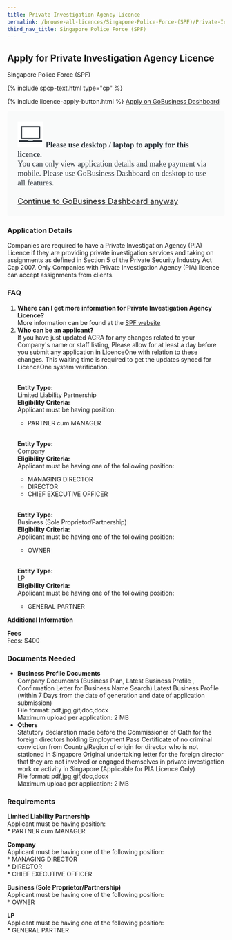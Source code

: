 ```yaml
---
title: Private Investigation Agency Licence
permalink: /browse-all-licences/Singapore-Police-Force-(SPF)/Private-Investigation-Agency-Licence
third_nav_title: Singapore Police Force (SPF)
---
```


## Apply for Private Investigation Agency Licence

Singapore Police Force (SPF)

{% include spcp-text.html type="cp" %}

{% include licence-apply-button.html %}
<a class="btn" id = "desktopNotice" href="https://dashboard.gobusiness.gov.sg/task-details/private-investigation-agency" target="_blank" rel="noopener">Apply on GoBusiness Dashboard</a>
<div id = "mobileNotice" style="background: #F9FAFA; border-radius: 5px; width: auto; height: auto; padding: 24px 24px; font-size: 18px; color: #313840;">
<img src="/images/laptop.svg" alt="" style="height: 60px; width: 60px; margin-left: 0px;">
<span style="font-weight: bold; font-family: hknova-bold; font-size: 18px; ">Please use desktop / laptop to apply for this licence.</span><br>
<span style="font-family: hknova-regular;">You can only view application details and make payment via mobile. Please use GoBusiness Dashboard on desktop to use all features.</span><br><br>
<a id="mobileNotice" href="https://dashboard.gobusiness.gov.sg/task-details/private-investigation-agency" target="_blank" rel="noopener">Continue to GoBusiness Dashboard anyway</a>
</div>

<H3>Application Details</H3>

<p>Companies are required to have a Private Investigation Agency (PIA) Licence if they are providing private investigation services and taking on assignments as defined in Section 5 of the Private Security Industry Act Cap 2007. Only Companies with Private Investigation Agency (PIA) licence can accept assignments from clients.</p>

<h3>FAQ</h3>

<ol>
  <li>
    <strong>Where can I get more information for Private Investigation Agency Licence?</strong><br>        
More information can be found at the 
<a href="https://www.police.gov.sg/e-Services/Police-Licences/Private-Investigation-Agency-Licence" target="_blank" rel="noopener">SPF website</a>
  </li>
  <li>
    <strong>Who can be an applicant?</strong><br>
If you have just updated ACRA for any changes related to your Company's name or staff listing, Please allow for at least a day before you submit any application in LicenceOne with relation to these changes. This waiting time is required to get the updates synced for LicenceOne system verification.<br><br>

<strong>Entity Type:</strong> <br>
Limited Liability Partnership<br>
<strong>Eligibility Criteria:</strong><br>
Applicant must be having position:<br> 
* PARTNER cum MANAGER<br>        
<br>

<strong>Entity Type:</strong> <br>
Company<br>
<strong>Eligibility Criteria:</strong><br>
Applicant must be having one of the following position:<br>
* MANAGING DIRECTOR<br>
* DIRECTOR<br>
* CHIEF EXECUTIVE OFFICER<br>
<br>        

<strong>Entity Type:</strong> <br>
Business (Sole Proprietor/Partnership)<br>
<strong>Eligibility Criteria:</strong><br>
Applicant must be having one of the following position:<br>
* OWNER<br>
<br>

<strong>Entity Type:</strong> <br>
LP<br>
<strong>Eligibility Criteria:</strong><br>
Applicant must be having one of the following position:<br>
* GENERAL PARTNER<br>
  </li>

</ol>


<strong>Additional Information</strong>

<p><strong>Fees</strong><br>
Fees: $400</p>

<H3>Documents Needed</H3>

<ul>
<li><strong>Business Profile Documents</strong><br />Company Documents (Business Plan, Latest Business Profile , Confirmation Letter for Business Name Search) Latest Business Profile (within 7 Days from the date of generation and date of application submission)
<br>
File format: pdf,jpg,gif,doc,docx<br>
Maximum upload per application: 2 MB
</li>
<li><strong>Others</strong><br />Statutory declaration made before the Commissioner of Oath for the foreign directors holding Employment Pass Certificate of no criminal conviction from Country/Region of origin for director who is not stationed in Singapore Original undertaking letter for the foreign director that they are not involved or engaged themselves in private investigation work or activity in Singapore (Applicable for PIA Licence Only)
<br>
File format: pdf,jpg,gif,doc,docx<br>
Maximum upload per application: 2 MB
</li>
</ul>

<H3>Requirements</H3>

<p><strong>Limited Liability Partnership</strong><br />Applicant must be having position:<br />* PARTNER cum MANAGER</p>
<p><strong>Company</strong><br />Applicant must be having one of the following position:<br />* MANAGING DIRECTOR<br />* DIRECTOR<br />* CHIEF EXECUTIVE OFFICER</p>
<p><strong>Business (Sole Proprietor/Partnership)</strong><br />Applicant must be having one of the following position:<br />* OWNER</p>
<p><strong>LP</strong><br />Applicant must be having one of the following position:<br />* GENERAL PARTNER</p>

